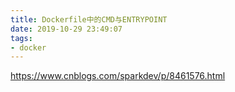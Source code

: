 ```yaml
---
title: Dockerfile中的CMD与ENTRYPOINT
date: 2019-10-29 23:49:07
tags:
- docker
---
```


<https://www.cnblogs.com/sparkdev/p/8461576.html>

